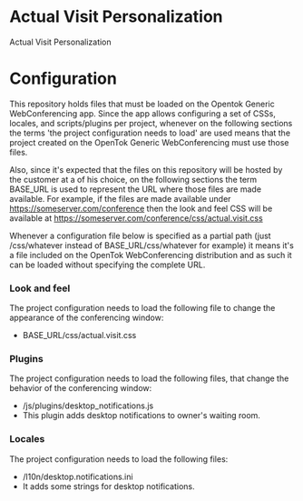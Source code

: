 # Actual Visit Personalization

Actual Visit Personalization

# Configuration

This repository holds files that must be loaded on the Opentok Generic WebConferencing app. Since the app allows configuring a set of CSSs, locales, and scripts/plugins per project, whenever on the following sections the terms 'the project configuration needs to load' are used means that the project created on the OpenTok Generic WebConferencing must use those files.

Also, since it's expected that the files on this repository will be hosted by the customer at a of his choice, on the following sections the term BASE_URL is used to represent the URL where those files are made available. For example, if the files are made available under https://someserver.com/conference then the look and feel CSS will be available at https://someserver.com/conference/css/actual.visit.css

Whenever a configuration file below is specified as a partial path (just /css/whatever instead of BASE_URL/css/whatever for example) it means it's a file included on the OpenTok WebConferencing distribution and as such it can be loaded without specifying the complete URL.

### Look and feel
The project configuration needs to load the following file to change the appearance of the conferencing window:

* BASE_URL/css/actual.visit.css

### Plugins
The project configuration needs to load the following files, that change the behavior of the conferencing window:

* /js/plugins/desktop_notifications.js
 * This plugin adds desktop notifications to owner's waiting room.

### Locales
The project configuration needs to load the following files:

* /l10n/desktop.notifications.ini
 * It adds some strings for desktop notifications.
